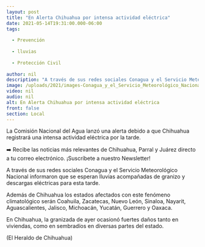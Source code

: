 ```yaml
---
layout: post
title: "En Alerta Chihuahua por intensa actividad eléctrica"
date: 2021-05-14T19:31:00.000-06:00
tags:
  
  - Prevención
  
  - lluvias
  
  - Protección Civil
  
author: nil
description: "A través de sus redes sociales Conagua y el Servicio Meteorológico Nacional informaron que se esperan lluvias acompañadas de granizo y descargas eléctricas"
image: /uploads/2021/images-Conagua_y_el_Servicio_Meteorológico_Nacional.jpg
video: nil
audio: nil
alt: En Alerta Chihuahua por intensa actividad eléctrica
front: false
section: Local
---
```


La Comisión Nacional del Agua lanzó una alerta debido a que Chihuahua registrará una intensa actividad eléctrica por la tarde.

➡️ Recibe las noticias más relevantes de Chihuahua, Parral y Juárez directo a tu correo electrónico. ¡Suscríbete a nuestro Newsletter!

A través de sus redes sociales Conagua y el Servicio Meteorológico Nacional informaron que se esperan lluvias acompañadas de granizo y descargas eléctricas para esta tarde.

Además de Chihuahua los estados afectados con este fenómeno climatológico serán Coahuila, Zacatecas, Nuevo León, Sinaloa, Nayarit, Aguascalientes, Jalisco, Michoacán, Yucatán, Guerrero y Oaxaca.

En Chihuahua, la granizada de ayer ocasionó fuertes daños tanto en viviendas, como en sembradíos en diversas partes del estado.

(El Heraldo de Chihuahua)